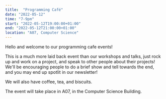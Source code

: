 ```yaml
---
title:  "Programming Café"
date: "2022-05-12"
time: "7-9pm"
start: "2022-05-12T19:00:00+01:00"
end: "2022-05-12T21:00:00+01:00"
location: "A07, Computer Science"
---
```


Hello and welcome to our programming cafe events!

This is a much more laid back event than our workshops and talks, just rock up and work on a project, and speak to other people about their projects!
We'll be encouraging people to do a brief show and tell towards the end, and you may end up spotlit in our newsletter!

We will also have coffee, tea, and biscuits.

The event will take place in A07, in the Computer Science Building.

